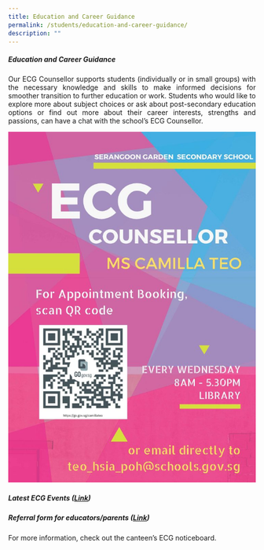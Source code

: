 ```yaml
---
title: Education and Career Guidance
permalink: /students/education-and-career-guidance/
description: ""
---
```

##### **Education and Career Guidance**

<p style="text-align: justify;"> Our ECG Counsellor supports students (individually or in small groups) with the necessary knowledge and skills to make informed decisions for smoother transition to further education or work. Students who would like to explore more about subject choices or ask about post-secondary education options or find out more about their career interests, strengths and passions, can have a chat with the school’s ECG Counsellor. </p>

![](/images/Education%20and%20Career%20Guidance/SGSS_ECGC_2022-724x1024.jpg)

##### **Latest ECG Events ([Link](https://go.gov.sg/allaboutecg-sgss))**

##### **Referral form for educators/parents ([Link](https://go.gov.sg/ecgreferralform))**

For more information, check out the canteen’s ECG noticeboard.